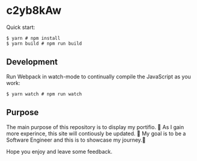 # c2yb8kAw

Quick start:

```
$ yarn # npm install
$ yarn build # npm run build
````

## Development

Run Webpack in watch-mode to continually compile the JavaScript as you work:

```
$ yarn watch # npm run watch
```

## Purpose

The main purpose of this repository is to display my portifio. 💜
As I gain more experince, this site will contiously be updated. 🎉
My goal is to be a Software Engineer and this is to showcase my journey.🚀


Hope you enjoy and leave some feedback. 
